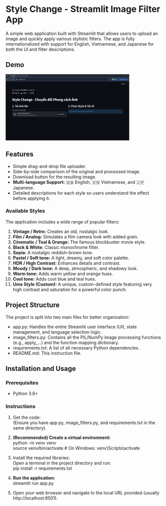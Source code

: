 # **Style Change \- Streamlit Image Filter App**

A simple web application built with Streamlit that allows users to upload an image and quickly apply various stylistic filters. The app is fully internationalized with support for English, Vietnamese, and Japanese for both the UI and filter descriptions.

## **Demo**

![Demo](https://raw.githubusercontent.com/bavuong2005/image-style-transformer/refs/heads/main/demo.gif)

## **Features**

* Simple drag-and-drop file uploader.  
* Side-by-side comparison of the original and processed image.  
* Download button for the resulting image.  
* **Multi-language Support:** 🇬🇧 English, 🇻🇳 Vietnamese, and 🇯🇵 Japanese.  
* Detailed descriptions for each style so users understand the effect before applying it.

### **Available Styles**

The application includes a wide range of popular filters:

1. **Vintage / Retro:** Creates an old, nostalgic look.  
2. **Film / Analog:** Simulates a film camera look with added grain.  
3. **Cinematic / Teal & Orange:** The famous blockbuster movie style.  
4. **Black & White:** Classic monochrome filter.  
5. **Sepia:** A nostalgic reddish-brown tone.  
6. **Pastel / Soft tone:** A light, dreamy, and soft color palette.  
7. **HDR / High Contrast:** Enhances details and contrast.  
8. **Moody / Dark tone:** A deep, atmospheric, and shadowy look.  
9. **Warm tone:** Adds warm yellow and orange hues.  
10. **Cool tone:** Adds cool blue and teal hues.  
11. **Ume Style (Custom):** A unique, custom-defined style featuring very high contrast and saturation for a powerful color punch.

## **Project Structure**

The project is split into two main files for better organization:

* app.py: Handles the entire Streamlit user interface (UI), state management, and language selection logic.  
* image\_filters.py: Contains all the PIL/NumPy image processing functions (e.g., apply\_...) and the function mapping dictionary.  
* requirements.txt: A list of all necessary Python dependencies.  
* README.md: This instruction file.

## **Installation and Usage**

### **Prerequisites**

* Python 3.8+

### **Instructions**

1. Get the code:  
   (Ensure you have app.py, image\_filters.py, and requirements.txt in the same directory).  
2. **(Recommended) Create a virtual environment:**  
   python \-m venv venv  
   source venv/bin/activate  \# On Windows: venv\\Scripts\\activate

3. Install the required libraries:  
   Open a terminal in the project directory and run:  
   pip install \-r requirements.txt

4. **Run the application:**  
   streamlit run app.py

5. Open your web browser and navigate to the local URL provided (usually http://localhost:8501).